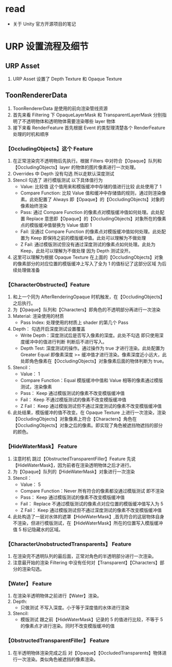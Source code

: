 # read

- 关于 Unity 官方开源项目的笔记

# URP 设置流程及细节

## URP Asset

1. URP Asset 设置了 Depth Texture 和 Opaque Texture

## ToonRendererData

1. ToonRendererData 是使用的前向渲染管线资源
2. 首先来看 Filtering 下 OpaqueLayerMask 和 TransparentLayerMask 分别指明了不透明物体和透明物体需要渲染哪些 layer 物体
3. 接下来看 RenderFeature 首先根据 Event 的类型理清楚各个 RenderFeature 处理的时机和顺序

### 【OccludingObjects】这个 Feature

1. 在正常渲染完不透明物后先执行。根据 Filters 中对符合【Opaque】队列和【OccludingObjects】layer 的物体的图片像素进行一次处理。
2. Overrides 中 Depth 没有勾选 所以走默认深度测试
3. Stencil 勾选了 进行模版测试 以下具体值行为
   - Value: 比较值 这个值用来和模版缓冲中存储的值进行比较 此处使用了 1
   - Compare Function: 比较 Value 值和缓冲中存储值的规则，通过则渲染像素。此处配置了 Always 即【Opaque】的【OccludingObjects】对象的像素始终渲染
   - Pass: 通过 Compare Function 的像素点对模版缓冲值如何处理。此处配置 Replace 意思即【Opaque】的【OccludingObjects】对象所在的像素点的模版缓冲值替换为 Value 值即 1
   - Fail: 没通过 Compare Function 的像素点对模版缓冲值如何处理。此处配置为 Keep 即保持之前的模版缓冲值。此处可以理解为不做处理
   - Z Fail: 通过模版测试但没有通过深度测试的像素点如何处理。此处为 Keep，此处可以理解为不做处理 因为 Depth 测试没开。
4. 这里可以理解为根据 Opaque Texture 在上面的【OccludingObjects】对象的像素部分的对应位置的模版缓冲上写入了全为 1 的值标记了这部分区域 为后续处理做准备

### 【CharacterObstructed】Feature

1. 和上一个同为 AfterRenderingOpaque 时机触发，在【OccludingObjects】之后执行。
2. 为【Opaque】队列和【Characters】即角色的不透明部分再进行一次渲染
3. Material: 渲染使用的材质
   - Pass Index: 处理使用的材质上 shader 的第几个 Pass
4. Depth： 勾选开启深度测试设置覆盖
   - Write Depth：深度测试后是否写入像素的深度。此处不勾选 即只使用深度缓冲中的值进行判断 判断后不进行写入。
   - Depth Test: 深度测试的操作。通过操作为 true 才进行渲染。此处配置为 Greater Equal 即像素深度 >= 缓冲值才进行渲染。像素深度近小远大，此处即角色像素在【OccludingObjects】对象像素后面的物体判断为 true。
5. Stencil：
   - Value： 1
   - Compare Function：Equal 模版缓冲中值和 Value 相等的像素通过模版测试，渲染像素
   - Pass： Keep 通过模版测试的像素不改变模版缓冲值
   - Fail： Keep 不通过模版测试的像素不改变模版缓冲值
   - Z Fail： Keep 通过模版测试但不通过深度测试的像素不改变模版缓冲值
6. 此处结果，模版缓冲的值不改变。在 Opaque Texture 上进行一次渲染，渲染【OccludingObjects】对象像素上符合【Characters】角色在【OccludingObjects】对象之后的像素。即实现了角色被遮挡物遮挡的部分的颜色。

### 【HideWaterMask】 Feature

1. 注意时机 跳过【ObstructedTransparentFiller】Feature 先说【HideWaterMask】，因为前者在渲染透明物体之后才进行。
2. 为【Opaque】队列的【HideWaterMask】对象进行一次渲染
3. Stencil：
   - Value： 5
   - Compare Function：Never 所有符合的像素都没通过模版测试 即不渲染
   - Pass： Keep 通过模版测试的像素不改变模版缓冲值
   - Fail： Replace 不通过模版测试的像素点对应位置的模版缓冲值写入为 5
   - Z Fail： Keep 通过模版测试但不通过深度测试的像素不改变模版缓冲值
4. 此处构造了一层对水体的遮罩【HideWaterMask】,首先符合的这层物体自身不渲染，但进行模版测试，在【HideWaterMask】所在的位置写入模版缓冲值 5 标记隐藏水的区域。

### 【CharacterUnobstructedTransparents】 Feature

1. 在渲染完不透明队列的最后面，正常对角色的半透明部分进行一次渲染。
2. 注意最开始的渲染 Filtering 中没有任何对【Transparent】【Characters】部分的渲染勾选。

### 【Water】 Feature

1. 在渲染半透明物体之前进行【Water】渲染。
2. Depth:
   - 只做测试 不写入深度。小于等于深度值的水体进行渲染
3. Stencil:
   - 模版测试 跟之前【HideWaterMask】记录的 5 的值进行比较，不等于 5 的像素点才进行渲染。同时不改变模版缓冲的值

### 【ObstructedTransparentFiller】 Feature

1. 在半透明物体渲染完成之后 对【Opaque】【OccludedTransparents】物体进行一次渲染。类似角色被遮挡的像素渲染。
